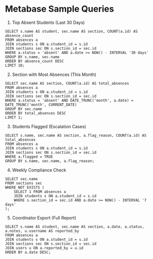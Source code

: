 # Metabase Sample Queries

1. Top Absent Students (Last 30 Days)
```
SELECT s.name AS student, sec.name AS section, COUNT(a.id) AS absence_count
FROM absences a
JOIN students s ON a.student_id = s.id
JOIN sections sec ON s.section_id = sec.id
WHERE a.status = 'absent' AND a.date >= NOW() - INTERVAL '30 days'
GROUP BY s.name, sec.name
ORDER BY absence_count DESC
LIMIT 10;
```

2. Section with Most Absences (This Month)
```
SELECT sec.name AS section, COUNT(a.id) AS total_absences
FROM absences a
JOIN students s ON a.student_id = s.id
JOIN sections sec ON s.section_id = sec.id
WHERE a.status = 'absent' AND DATE_TRUNC('month', a.date) = DATE_TRUNC('month', CURRENT_DATE)
GROUP BY sec.name
ORDER BY total_absences DESC
LIMIT 1;
```

3. Students Flagged (Escalation Cases)
```
SELECT s.name, sec.name AS section, a.flag_reason, COUNT(a.id) AS total_absences
FROM absences a
JOIN students s ON a.student_id = s.id
JOIN sections sec ON s.section_id = sec.id
WHERE a.flagged = TRUE
GROUP BY s.name, sec.name, a.flag_reason;
```

4. Weekly Compliance Check
```
SELECT sec.name
FROM sections sec
WHERE NOT EXISTS (
    SELECT 1 FROM absences a
    JOIN students s ON a.student_id = s.id
    WHERE s.section_id = sec.id AND a.date >= NOW() - INTERVAL '7 days'
);
```

5. Coordinator Export (Full Report)
```
SELECT s.name AS student, sec.name AS section, a.date, a.status, a.notes, u.username AS reported_by
FROM absences a
JOIN students s ON a.student_id = s.id
JOIN sections sec ON s.section_id = sec.id
JOIN users u ON a.reported_by = u.id
ORDER BY a.date DESC;
```
